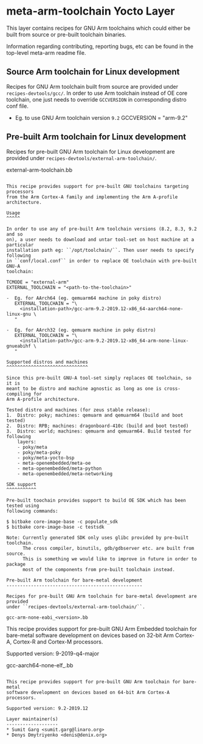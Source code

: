 meta-arm-toolchain Yocto Layer
==============================

This layer contains recipes for GNU Arm toolchains which could either be built
from source or pre-built toolchain binaries.

Information regarding contributing, reporting bugs, etc can be found in the
top-level meta-arm readme file.

Source Arm toolchain for Linux development
------------------------------------------

Recipes for GNU Arm toolchain built from source are provided under
``recipes-devtools/gcc/``. In order to use Arm toolchain instead of OE core
toolchain, one just needs to override ``GCCVERSION`` in corresponding distro
conf file.

-  Eg. to use GNU Arm toolchain version ``9.2``
   GCCVERSION = "arm-9.2"

Pre-built Arm toolchain for Linux development
---------------------------------------------

Recipes for pre-built GNU Arm toolchain for Linux development are provided under
``recipes-devtools/external-arm-toolchain/``.

external-arm-toolchain.bb
~~~~~~~~~~~~~~~~~~~~~~~~~

This recipe provides support for pre-built GNU toolchains targeting processors
from the Arm Cortex-A family and implementing the Arm A-profile architecture.

Usage
^^^^^

In order to use any of pre-built Arm toolchain versions (8.2, 8.3, 9.2 and so
on), a user needs to download and untar tool-set on host machine at a particular
installation path eg: ``/opt/toolchain/``. Then user needs to specify following
in ``conf/local.conf`` in order to replace OE toolchain with pre-built GNU-A
toolchain:

TCMODE = "external-arm"
EXTERNAL_TOOLCHAIN = "<path-to-the-toolchain>"

-  Eg. for AArch64 (eg. qemuarm64 machine in poky distro)
   EXTERNAL_TOOLCHAIN = "\
     <installation-path>/gcc-arm-9.2-2019.12-x86_64-aarch64-none-linux-gnu \
   "

-  Eg. for AArch32 (eg. qemuarm machine in poky distro)
   EXTERNAL_TOOLCHAIN = "\
     <installation-path>/gcc-arm-9.2-2019.12-x86_64-arm-none-linux-gnueabihf \
   "

Supported distros and machines
^^^^^^^^^^^^^^^^^^^^^^^^^^^^^^

Since this pre-built GNU-A tool-set simply replaces OE toolchain, so it is
meant to be distro and machine agnostic as long as one is cross-compiling for
Arm A-profile architecture.

Tested distro and machines (for zeus stable release):
1.  Distro: poky; machines: qemuarm and qemuarm64 (build and boot tested)
2.  Distro: RPB; machines: dragonboard-410c (build and boot tested)
3.  Distro: world; machines: qemuarm and qemuarm64. Build tested for following
    layers:
    - poky/meta
    - poky/meta-poky
    - poky/meta-yocto-bsp
    - meta-openembedded/meta-oe
    - meta-openembedded/meta-python
    - meta-openembedded/meta-networking

SDK support
^^^^^^^^^^^

Pre-built toochain provides support to build OE SDK which has been tested using
following commands:

$ bitbake core-image-base -c populate_sdk
$ bitbake core-image-base -c testsdk

Note: Currently generated SDK only uses glibc provided by pre-built toolchain.
      The cross compiler, binutils, gdb/gdbserver etc. are built from source.
      This is something we would like to improve in future in order to package
      most of the components from pre-built toolchain instead.

Pre-built Arm toolchain for bare-metal development
--------------------------------------------------

Recipes for pre-built GNU Arm toolchain for bare-metal development are provided
under ``recipes-devtools/external-arm-toolchain/``.

gcc-arm-none-eabi_<version>.bb
~~~~~~~~~~~~~~~~~~~~~~~~~~~~~~

This recipe provides support for pre-built GNU Arm Embedded toolchain for
bare-metal software development on devices based on 32-bit Arm Cortex-A,
Cortex-R and Cortex-M processors.

Supported version: 9-2019-q4-major

gcc-aarch64-none-elf_<version>.bb
~~~~~~~~~~~~~~~~~~~~~~~~~~~~~~~~~

This recipe provides support for pre-built GNU Arm toolchain for bare-metal
software development on devices based on 64-bit Arm Cortex-A processors.

Supported version: 9.2-2019.12

Layer maintainer(s)
-------------------
* Sumit Garg <sumit.garg@linaro.org>
* Denys Dmytriyenko <denis@denix.org>
